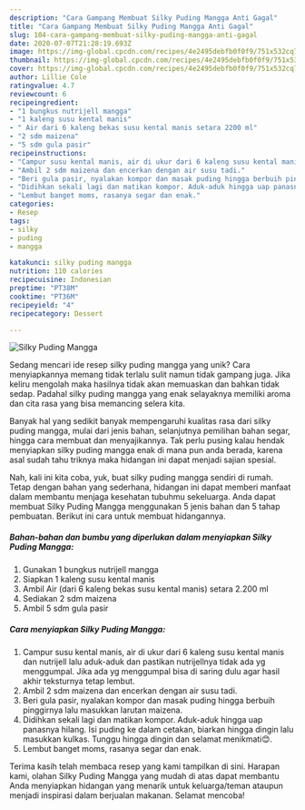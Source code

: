 ```yaml
---
description: "Cara Gampang Membuat Silky Puding Mangga Anti Gagal"
title: "Cara Gampang Membuat Silky Puding Mangga Anti Gagal"
slug: 104-cara-gampang-membuat-silky-puding-mangga-anti-gagal
date: 2020-07-07T21:28:19.693Z
image: https://img-global.cpcdn.com/recipes/4e2495debfb0f0f9/751x532cq70/silky-puding-mangga-foto-resep-utama.jpg
thumbnail: https://img-global.cpcdn.com/recipes/4e2495debfb0f0f9/751x532cq70/silky-puding-mangga-foto-resep-utama.jpg
cover: https://img-global.cpcdn.com/recipes/4e2495debfb0f0f9/751x532cq70/silky-puding-mangga-foto-resep-utama.jpg
author: Lillie Cole
ratingvalue: 4.7
reviewcount: 6
recipeingredient:
- "1 bungkus nutrijell mangga"
- "1 kaleng susu kental manis"
- " Air dari 6 kaleng bekas susu kental manis setara 2200 ml"
- "2 sdm maizena"
- "5 sdm gula pasir"
recipeinstructions:
- "Campur susu kental manis, air di ukur dari 6 kaleng susu kental manis dan nutrijell lalu aduk-aduk dan pastikan nutrijellnya tidak ada yg menggumpal. Jika ada yg menggumpal bisa di saring dulu agar hasil akhir teksturnya tetap lembut."
- "Ambil 2 sdm maizena dan encerkan dengan air susu tadi."
- "Beri gula pasir, nyalakan kompor dan masak puding hingga berbuih pinggirnya lalu masukkan larutan maizena."
- "Didihkan sekali lagi dan matikan kompor. Aduk-aduk hingga uap panasnya hilang. Isi puding ke dalam cetakan, biarkan hingga dingin lalu masukkan kulkas. Tunggu hingga dingin dan selamat menikmati😊."
- "Lembut banget moms, rasanya segar dan enak."
categories:
- Resep
tags:
- silky
- puding
- mangga

katakunci: silky puding mangga 
nutrition: 110 calories
recipecuisine: Indonesian
preptime: "PT38M"
cooktime: "PT36M"
recipeyield: "4"
recipecategory: Dessert

---
```



![Silky Puding Mangga](https://img-global.cpcdn.com/recipes/4e2495debfb0f0f9/751x532cq70/silky-puding-mangga-foto-resep-utama.jpg)

Sedang mencari ide resep silky puding mangga yang unik? Cara menyiapkannya memang tidak terlalu sulit namun tidak gampang juga. Jika keliru mengolah maka hasilnya tidak akan memuaskan dan bahkan tidak sedap. Padahal silky puding mangga yang enak selayaknya memiliki aroma dan cita rasa yang bisa memancing selera kita.

Banyak hal yang sedikit banyak mempengaruhi kualitas rasa dari silky puding mangga, mulai dari jenis bahan, selanjutnya pemilihan bahan segar, hingga cara membuat dan menyajikannya. Tak perlu pusing kalau hendak menyiapkan silky puding mangga enak di mana pun anda berada, karena asal sudah tahu triknya maka hidangan ini dapat menjadi sajian spesial.




Nah, kali ini kita coba, yuk, buat silky puding mangga sendiri di rumah. Tetap dengan bahan yang sederhana, hidangan ini dapat memberi manfaat dalam membantu menjaga kesehatan tubuhmu sekeluarga. Anda dapat membuat Silky Puding Mangga menggunakan 5 jenis bahan dan 5 tahap pembuatan. Berikut ini cara untuk membuat hidangannya.

<!--inarticleads1-->

##### Bahan-bahan dan bumbu yang diperlukan dalam menyiapkan Silky Puding Mangga:

1. Gunakan 1 bungkus nutrijell mangga
1. Siapkan 1 kaleng susu kental manis
1. Ambil  Air (dari 6 kaleng bekas susu kental manis) setara 2.200 ml
1. Sediakan 2 sdm maizena
1. Ambil 5 sdm gula pasir




<!--inarticleads2-->

##### Cara menyiapkan Silky Puding Mangga:

1. Campur susu kental manis, air di ukur dari 6 kaleng susu kental manis dan nutrijell lalu aduk-aduk dan pastikan nutrijellnya tidak ada yg menggumpal. Jika ada yg menggumpal bisa di saring dulu agar hasil akhir teksturnya tetap lembut.
1. Ambil 2 sdm maizena dan encerkan dengan air susu tadi.
1. Beri gula pasir, nyalakan kompor dan masak puding hingga berbuih pinggirnya lalu masukkan larutan maizena.
1. Didihkan sekali lagi dan matikan kompor. Aduk-aduk hingga uap panasnya hilang. Isi puding ke dalam cetakan, biarkan hingga dingin lalu masukkan kulkas. Tunggu hingga dingin dan selamat menikmati😊.
1. Lembut banget moms, rasanya segar dan enak.




Terima kasih telah membaca resep yang kami tampilkan di sini. Harapan kami, olahan Silky Puding Mangga yang mudah di atas dapat membantu Anda menyiapkan hidangan yang menarik untuk keluarga/teman ataupun menjadi inspirasi dalam berjualan makanan. Selamat mencoba!
